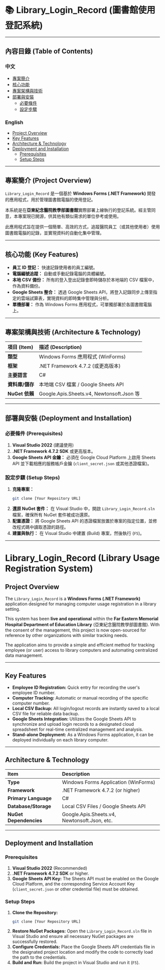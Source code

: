 # 📚 Library_Login_Record (圖書館使用登記系統)

---

## 內容目錄 (Table of Contents)

### 中文
* [專案簡介](#專案簡介-project-overview)
* [核心功能](#核心功能-key-features)
* [專案架構與技術](#專案架構與技術-architecture--technology)
* [部署與安裝](#部署與安裝-deployment-and-installation)
    * [必要條件](#必要條件-prerequisites)
    * [設定步驟](#設定步驟-setup-steps)

### English
* [Project Overview](#project-overview)
* [Key Features](#key-features)
* [Architecture & Technology](#architecture--technology)
* [Deployment and Installation](#deployment-and-installation)
    * [Prerequisites](#prerequisites)
    * [Setup Steps](#setup-steps)

---

## 專案簡介 (Project Overview)

`Library_Login_Record` 是一個基於 **Windows Forms (.NET Framework)** 開發的應用程式，用於管理圖書館電腦的使用登記。

本系統是在**亞東紀念醫院教學部圖書館**實際部署上線執行的登記系統。經主管同意，本專案現已開源，供其他有類似需求的單位參考或使用。

此應用程式旨在提供一個簡單、高效的方式，追蹤醫院員工（或其他使用者）使用圖書館電腦的記錄，並實現資料的自動化集中管理。

---

## 核心功能 (Key Features)

* **員工 ID 登記：** 快速記錄使用者的員工編號。
* **電腦編號追蹤：** 自動或手動記錄電腦的具體編號。
* **本地 CSV 備份：** 所有的登入登出記錄會即時儲存於本地端的 CSV 檔案中，作為資料備份。
* **Google Sheets 整合：** 透過 Google Sheets API，將登入記錄同步上傳至指定的雲端試算表，實現資料的即時集中管理與分析。
* **單機部署：** 作為 Windows Forms 應用程式，可單獨部署於各圖書館電腦上。

---

## 專案架構與技術 (Architecture & Technology)

| 項目 (Item) | 描述 (Description) |
| :--- | :--- |
| **類型** | Windows Forms 應用程式 (WinForms) |
| **框架** | .NET Framework 4.7.2 (或更高版本) |
| **主要語言** | C\# |
| **資料庫/儲存** | 本地端 CSV 檔案 / Google Sheets API |
| **NuGet 依賴** | Google.Apis.Sheets.v4, Newtonsoft.Json 等 |

---

## 部署與安裝 (Deployment and Installation)

### 必要條件 (Prerequisites)

1.  **Visual Studio 2022** (建議使用)
2.  **.NET Framework 4.7.2 SDK** 或更高版本。
3.  **Google Sheets API 金鑰：** 必須在 Google Cloud Platform 上啟用 Sheets API 並下載相應的服務帳戶金鑰 (`client_secret.json` 或其他憑證檔案)。

### 設定步驟 (Setup Steps)

1.  **克隆專案：**
    ```bash
    git clone [Your Repository URL]
    ```
2.  **還原 NuGet 套件：** 在 Visual Studio 中，開啟 `Library_Login_Record.sln` 檔案，確保所有 NuGet 套件被成功還原。
3.  **配置憑證：** 將 Google Sheets API 的憑證檔案放置於專案的指定位置，並修改程式碼中讀取憑證的路徑。
4.  **建置與執行：** 在 Visual Studio 中建置 (Build) 專案，然後執行 (`F5`)。

---
# Library\_Login\_Record (Library Usage Registration System)

## Project Overview

The `Library_Login_Record` is a **Windows Forms (.NET Framework)** application designed for managing computer usage registration in a library setting.

This system has been **live and operational** within the **Far Eastern Memorial Hospital Department of Education Library** (亞東紀念醫院教學部圖書館). With the consent of the management, this project is now open-sourced for reference by other organizations with similar tracking needs.

The application aims to provide a simple and efficient method for tracking employee (or user) access to library computers and automating centralized data management.

---

## Key Features

* **Employee ID Registration:** Quick entry for recording the user's employee ID number.
* **Computer Tracking:** Automatic or manual recording of the specific computer number.
* **Local CSV Backup:** All login/logout records are instantly saved to a local CSV file for reliable data backup.
* **Google Sheets Integration:** Utilizes the Google Sheets API to synchronize and upload login records to a designated cloud spreadsheet for real-time centralized management and analysis.
* **Stand-alone Deployment:** As a Windows Forms application, it can be deployed individually on each library computer.

---

## Architecture & Technology

| Item | Description |
| :--- | :--- |
| **Type** | Windows Forms Application (WinForms) |
| **Framework** | .NET Framework 4.7.2 (or higher) |
| **Primary Language** | C\# |
| **Database/Storage** | Local CSV Files / Google Sheets API |
| **NuGet Dependencies** | Google.Apis.Sheets.v4, Newtonsoft.Json, etc. |

---

## Deployment and Installation

### Prerequisites

1.  **Visual Studio 2022** (Recommended)
2.  **.NET Framework 4.7.2 SDK** or higher.
3.  **Google Sheets API Key:** The Sheets API must be enabled on the Google Cloud Platform, and the corresponding Service Account Key (`client_secret.json` or other credential file) must be obtained.

### Setup Steps

1.  **Clone the Repository:**
    ```bash
    git clone [Your Repository URL]
    ```
2.  **Restore NuGet Packages:** Open the `Library_Login_Record.sln` file in Visual Studio and ensure all necessary NuGet packages are successfully restored.
3.  **Configure Credentials:** Place the Google Sheets API credentials file in the designated project location and modify the code to correctly load the path to the credentials.
4.  **Build and Run:** Build the project in Visual Studio and run it (`F5`).
